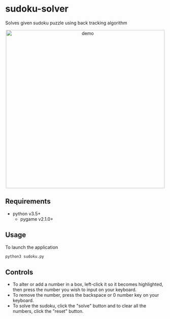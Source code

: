 # sudoku-solver

Solves given sudoku puzzle using back tracking algorithm

<p align="center">
  <img alt="demo" height="500px" src="assets/demo.gif"/>
</p>

## Requirements

- python v3.5+
  - pygame v2.1.0+

## Usage

To launch the application
```bash
python3 sudoku.py
```

## Controls

- To alter or add a number in a box, left-click it so it becomes highlighted, then press the number you wish to input on your keyboard.
- To remove the number, press the backspace or 0 number key on your keyboard.
- To solve the sudoku, click the "solve" button and to clear all the numbers, click the "reset" button.

